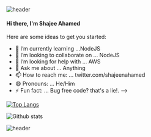 ![header](https://capsule-render.vercel.app/api?type=rect&color=timeauto&height=150&section=header&fontColor=ffffff&text=Hi%20there,%20I'm%20Shajeen%20Ahamed)

#### Hi there, I'm Shajee Ahamed 

Here are some ideas to get you started:

- 🌱 I’m currently learning ...NodeJS
- 👯 I’m looking to collaborate on ... NodeJS
- 🤔 I’m looking for help with ... AWS
- 💬 Ask me about ... Anything
- 📫 How to reach me: ... twitter.com/shajeenahamed
- 😄 Pronouns: ... He/Him
- ⚡ Fun fact: ... Bug free code? that's a lie!.
-->

[![Top Langs](https://github-readme-stats.vercel.app/api/top-langs/?username=shajeen&layout=compact)](https://github.com/anuraghazra/github-readme-stats)

![Github stats](https://github-readme-stats.vercel.app/api?username=shajeen&count_private=true&show_icons=true&theme=default)

![header](https://capsule-render.vercel.app/api?type=wave&color=timeauto&height=150&section=footer)
